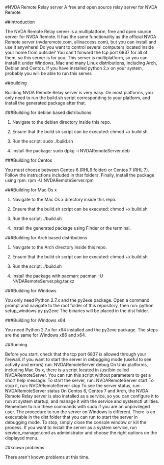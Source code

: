#NVDA Remote Relay server
A free and open source relay server for NVDA Remote

##introduction

The NVDA Remote Relay server is a multiplatform, free and open source server for NVDA Remote. It has the same functionality as the official NVDA Remote server (nvdaremote.com, allinaccess.com), but you can install and use it anywhere!
Do you want to control several computers located inside your home from outside? You can't forward the tcp port 6837 for all of them, so this server is for you.
This server is multiplatform, so you can install it under Windows, Mac and many Linux distributions, including Arch, Debian and Centos. If you have installed python 2.x on your system, probably you will be able to run this server.

##building

Building NVDA Remote Relay server is very easy. On most platforms, you only need to run the build.sh script corresponding to your platform, and install the generated package after that.

###Building for debian based distributions

1. Navigate to the debian directory inside this repo.

2. Ensure that the build.sh script can be executed: chmod +x build.sh

3. Run the script: sudo ./build.sh

4. Install the package: sudo dpkg -i NVDARemoteServer.deb

###Building for Centos

You must choose between Centos 6 (RHL6 folder) or Centos 7 (RHL 7). Follow the instructions included in that folders. Finally, install the package using rpm: rpm -U NVDARemoteServer.rpm

###Building for Mac Os x

1. Navigate to the Mac Os x directory inside this repo.

2. Ensure that the build.sh script can be executed: chmod +x build.sh

3. Run the script: ./build.sh

4. Install the generated package using Finder or the terminal.

###Building for Arch based distributions

1. Navigate to the Arch directory inside this repo.

2. Ensure that the build.sh script can be executed: chmod +x build.sh

3. Run the script: ./build.sh

4. Install the package with pacman: pacman -U NVDARemoteServer.pkg.tar.xz

###Building for Windows

You only need Python 2.7.x and the py2exe package. Open a command prompt and navigate to the root folder of this repository, then run:
python setup_windows.py py2exe
The binaries will be placed in the dist folder.

###Building for Windows x64

You need Python 2.7.x for x64 installed and the py2exe package. The steps are the same for Windows x86 and x64.

##Running

Before you start, check that the tcp port 6837 is allowed through your firewall.
If you want to start the server in debugging mode (useful to see activity and errors) run:
NVDARemoteServer debug
On Unix platforms, including Mac Os x, there is a script located in /usr/bin called NVDARemoteServer. You can run this script without parameters to get a short help message. To start the server, run:
NVDARemoteServer start
To stop it, run:
NVDARemoteServer stop
To see the server status, run:
NVDARemoteServer status
On Centos 6, Centos 7 and Arch, the NVDA Remote Relay server is also installed as a service, so you can configure it to run at system startup, and manage it with the service and systemctl utilities. Remember to run these commands with sudo if you are an unprivileged user.
The procedure to run the server on Windows is different. There is an executable in the dist folder that you can run to start the server in debugging mode. To stop, simply close the console window or kill the process.
If you want to install the server as a system service, run service_manager.cmd as administrator and choose the right options on the displayed menu.

##known problems

There aren't known problems at this time.
